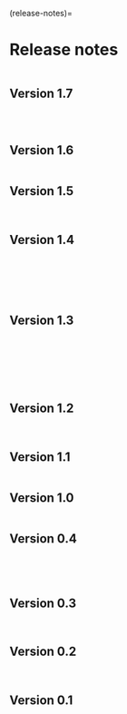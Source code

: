(release-notes)=

# Release notes

```{include} release-latest.md
```

## Version 1.7

```{include} /release-notes/1.7.2.md
```

```{include} /release-notes/1.7.1.md
```

```{include} /release-notes/1.7.0.md
```

## Version 1.6

```{include} 1.6.0.md
```

## Version 1.5

```{include} 1.5.1.md
```

```{include} 1.5.0.md
```

## Version 1.4

```{include} 1.4.6.md
```

```{include} 1.4.5.md
```

```{include} 1.4.4.md
```

```{include} 1.4.3.md
```

```{include} 1.4.2.md
```

```{include} 1.4.1.md
```

## Version 1.3

```{include} 1.3.8.md
```

```{include} 1.3.7.md
```

```{include} 1.3.6.md
```

```{include} 1.3.5.md
```

```{include} 1.3.4.md
```

```{include} 1.3.3.md
```

```{include} 1.3.1.md
```

## Version 1.2

```{include} 1.2.1.md
```

```{include} 1.2.0.md
```

## Version 1.1

```{include} 1.1.0.md
```

## Version 1.0

```{include} 1.0.0.md
```

## Version 0.4

```{include} 0.4.4.md
```

```{include} 0.4.3.md
```

```{include} 0.4.2.md
```

```{include} 0.4.0.md
```

## Version 0.3

```{include} 0.3.2.md
```

```{include} 0.3.0.md
```

## Version 0.2

```{include} 0.2.9.md
```

```{include} 0.2.1.md
```

## Version 0.1

```{include} 0.1.0.md
```
